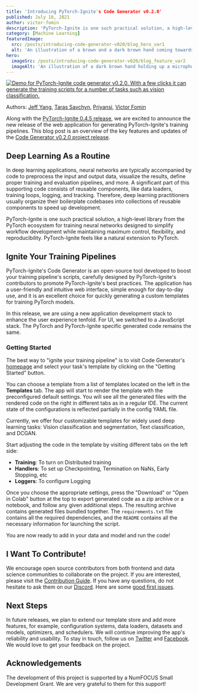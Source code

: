 ```yaml
---
title: 'Introducing PyTorch-Ignite's Code Generator v0.2.0'
published: July 16, 2021
author: victor-fomin
description: 'PyTorch-Ignite is one such practical solution, a high-level library from the PyTorch ecosystem for training neural networks designed to simplify workflow development while maintaining maximum control, flexibility, and reproducibility. PyTorch-Ignite feels like a natural extension to PyTorch.'
category: [Machine Learning]
featuredImage:
  src: /posts/introducing-code-generator-v020/blog_hero_var1
  alt: 'An illustration of a brown and a dark brown hand coming towards each other to pass a business card with the logo of Quansight Labs.'
hero:
  imageSrc: /posts/introducing-code-generator-v020/blog_feature_var2
  imageAlt: 'An illustration of a dark brown hand holding up a microphone, with some graphical elements highlighting the top of the microphone.'
---
```


[![Demo for PyTorch-Ignite code generator v0.2.0. With a few clicks it can generate the training scripts for a number of tasks such as vision classification.](https://raw.githubusercontent.com/pytorch-ignite/code-generator/main/src/assets/code-generator-demo.gif)](https://code-generator.pytorch-ignite.ai/)

Authors: [Jeff Yang](https://github.com/ydcjeff), [Taras Savchyn](https://github.com/trsvchn), [Priyansi](https://github.com/Priyansi), [Victor Fomin](https://github.com/vfdev-5)

Along with the [PyTorch-Ignite 0.4.5 release](https://github.com/pytorch/ignite/releases/tag/v0.4.5), we are excited to announce the new release of the web application for generating PyTorch-Ignite's training pipelines. This blog post is an overview of the key features and updates of the [Code Generator v0.2.0 project release](https://github.com/pytorch-ignite/code-generator/releases/tag/v0.2.0).

## Deep Learning As a Routine

In deep learning applications, neural networks are typically accompanied by code to preprocess the input and output data, visualize the results, define proper training and evaluation pipelines, and more. A significant part of this supporting code consists of reusable components, like data loaders, training loops, logging, and tracking. Therefore, deep learning practitioners usually organize their boilerplate codebases into collections of reusable components to speed up development.

PyTorch-Ignite is one such practical solution, a high-level library from the PyTorch ecosystem for training neural networks designed to simplify workflow development while maintaining maximum control, flexibility, and reproducibility. PyTorch-Ignite feels like a natural extension to PyTorch.

## Ignite Your Training Pipelines

PyTorch-Ignite's Code Generator is an open-source tool developed to boost your training pipeline's scripts, carefully designed by PyTorch-Ignite's contributors to promote PyTorch-Ignite's best practices. The application has a user-friendly and intuitive web interface, simple enough for day-to-day use, and it is an excellent choice for quickly generating a custom templates for training PyTorch models.

In this release, we are using a new application development stack to enhance the user experience tenfold. For UI, we switched to a JavaScript stack. The PyTorch and PyTorch-Ignite specific generated code remains the same.

### Getting Started

The best way to "ignite your training pipeline" is to visit Code Generator's [homepage](https://code-generator.pytorch-ignite.ai/) and select your task's template by clicking on the "Getting Started" button.

You can choose a template from a list of templates located on the left in the **Templates** tab. The app will start to render the template with the preconfigured default settings. You will see all the generated files with the rendered code on the right in different tabs as in a regular IDE. The current state of the configurations is reflected partially in the config YAML file.

Currently, we offer four customizable templates for widely used deep learning tasks: Vision classification and segmentation, Text classification, and DCGAN.

Start adjusting the code in the template by visiting different tabs on the left side:

- **Training**: To turn on Distributed training
- **Handlers**: To set up Checkpointing, Termination on NaNs, Early Stopping, etc
- **Loggers**: To configure Logging

Once you choose the appropriate settings, press the "Download" or "Open in Colab" button at the top to export generated code as a zip archive or a notebook, and follow any given additional steps. The resulting archive contains generated files bundled together. The `requirements.txt` file contains all the required dependencies, and the `README` contains all the necessary information for launching the script.

You are now ready to add in your data and model and run the code!


## I Want To Contribute!

We encourage open source contributors from both frontend and data science communities to collaborate on the project. If you are interested, please visit the [Contribution Guide](https://github.com/pytorch-ignite/code-generator/blob/main/CONTRIBUTING.md). If you have any questions, do not hesitate to ask them on our [Discord](https://discord.com/invite/djZtm3EmKj). Here are some [good first issues](https://github.com/pytorch-ignite/code-generator/issues?q=is%3Aopen+is%3Aissue+label%3A%22good+first+issue%22).

## Next Steps

In future releases, we plan to extend our template store and add more features, for example, configuration systems, data loaders, datasets and models, optimizers, and schedulers. We will continue improving the app's reliability and usability. To stay in touch, follow us on [Twitter](https://twitter.com/pytorch_ignite) and [Facebook](https://facebook.com/PyTorch-Ignite-Community-105837321694508). We would love to get your feedback on the project.

## Acknowledgements

The development of this project is supported by a NumFOCUS Small Development Grant. We are very grateful to them for this support!
